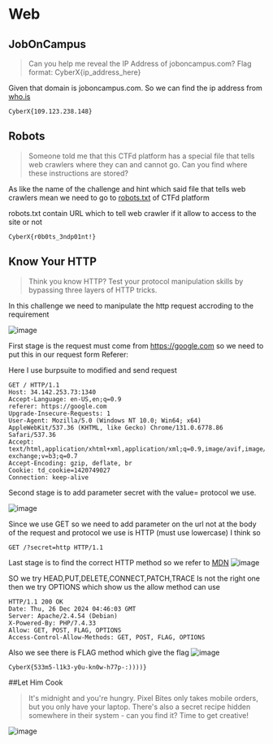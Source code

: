 # Web
## JobOnCampus
>Can you help me reveal the IP Address of joboncampus.com?
>Flag format: CyberX{ip_address_here}

Given that domain is joboncampus.com. So we can find the ip address from [who.is](https://who.is)
```
CyberX{109.123.238.148}
```

## Robots
>Someone told me that this CTFd platform has a special file that tells web crawlers where they can and cannot go. Can you find where these instructions are stored?

As like the name of the challenge and hint which said file that tells web crawlers mean we need to go to [robots.txt](http://34.142.170.50/robots.txt) of CTFd platform

robots.txt contain URL which to tell web crawler if it allow to access to the site or not
```
CyberX{r0b0ts_3ndp01nt!}
```
## Know Your HTTP
>Think you know HTTP? Test your protocol manipulation skills by bypassing three layers of HTTP tricks.

In this challenge we need to manipulate the http request accroding to the requirement 

![image](https://github.com/user-attachments/assets/0741c25b-6b47-4919-b536-672aa6828a3e)

First stage is the request must come from https://google.com so we need to put this in our request form Referer: <URL>

Here I use burpsuite to modified and send request

```
GET / HTTP/1.1
Host: 34.142.253.73:1340
Accept-Language: en-US,en;q=0.9
referer: https://google.com
Upgrade-Insecure-Requests: 1
User-Agent: Mozilla/5.0 (Windows NT 10.0; Win64; x64) AppleWebKit/537.36 (KHTML, like Gecko) Chrome/131.0.6778.86 Safari/537.36
Accept: text/html,application/xhtml+xml,application/xml;q=0.9,image/avif,image/webp,image/apng,*/*;q=0.8,application/signed-exchange;v=b3;q=0.7
Accept-Encoding: gzip, deflate, br
Cookie: td_cookie=1420749027
Connection: keep-alive

```
Second stage is to add parameter secret with the value= protocol we use.

![image](https://github.com/user-attachments/assets/6b473213-2f29-48a8-a247-8f411bd08e16)

Since we use GET so we need to add parameter on the url not at the body of the request and protocol we use is HTTP (must use lowercase) I think so

```
GET /?secret=http HTTP/1.1
```
Last stage is to find the correct HTTP method so we refer to [MDN](https://developer.mozilla.org/en-US/docs/Web/HTTP/Methods)
![image](https://github.com/user-attachments/assets/7fa45ce0-42a2-4989-b125-2b1886bff1b7)

SO we try HEAD,PUT,DELETE,CONNECT,PATCH,TRACE Is not the right one then we try OPTIONS which show us the allow method can use

```
HTTP/1.1 200 OK
Date: Thu, 26 Dec 2024 04:46:03 GMT
Server: Apache/2.4.54 (Debian)
X-Powered-By: PHP/7.4.33
Allow: GET, POST, FLAG, OPTIONS
Access-Control-Allow-Methods: GET, POST, FLAG, OPTIONS
```
Also we see there is FLAG method which give the flag
![image](https://github.com/user-attachments/assets/48de5910-f25c-469b-b712-ca789b6e9f24)

```
CyberX{533m5-l1k3-y0u-kn0w-h77p-:))))}
```

##Let Him Cook
>It's midnight and you're hungry. Pixel Bites only takes mobile orders, but you only have your laptop. There's also a secret recipe hidden somewhere in their system - can you find it? Time to get creative!

![image](https://github.com/user-attachments/assets/ce165d00-65a7-4c72-97df-9a12e621a235)
